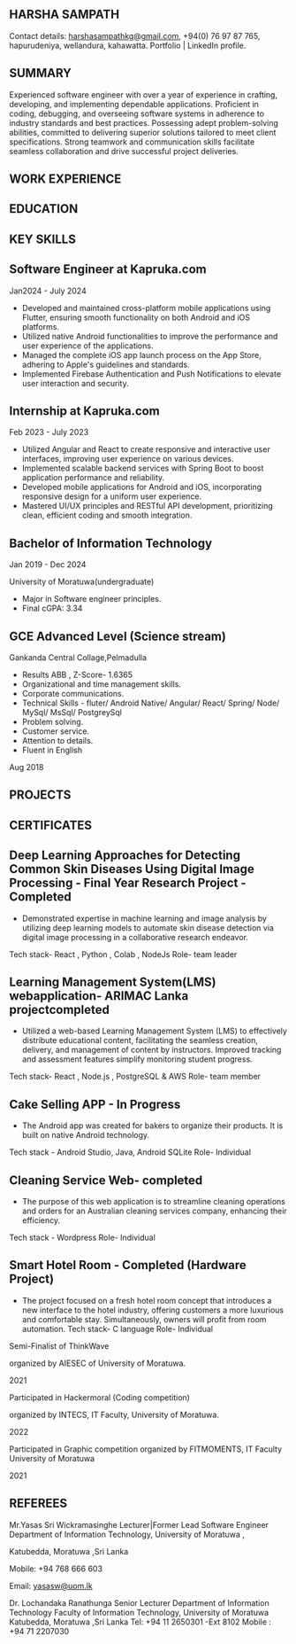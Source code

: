 ## HARSHA SAMPATH

Contact details: harshasampathkg@gmail.com, +94(0) 76 97 87 765, hapurudeniya, wellandura, kahawatta. Portfolio | LinkedIn profile.

## SUMMARY

Experienced software engineer with over a year of experience in crafting, developing, and  implementing  dependable  applications.  Proficient  in  coding,  debugging,  and overseeing software systems in adherence to industry standards and best practices. Possessing adept problem-solving abilities, committed to delivering superior solutions tailored  to  meet  client  specifications.  Strong  teamwork  and  communication  skills facilitate seamless collaboration and drive successful project deliveries.

## WORK EXPERIENCE

## EDUCATION

## KEY SKILLS

## Software Engineer at Kapruka.com

Jan2024 - July 2024

- Developed and maintained cross-platform mobile applications using Flutter, ensuring smooth functionality on both Android and iOS platforms.
- Utilized native Android functionalities to improve the performance and user experience of the applications.
- Managed the complete iOS app launch process on the App Store, adhering to Apple's guidelines and standards.
- Implemented Firebase Authentication and Push Notifications to elevate user interaction and security.

## Internship at Kapruka.com

Feb 2023 - July 2023

- Utilized Angular and React to create responsive and interactive user interfaces, improving user experience on various devices.
- Implemented scalable backend services with Spring Boot to boost application performance and reliability.
- Developed mobile applications for Android and iOS, incorporating responsive design for a uniform user experience.
- Mastered UI/UX principles and RESTful API development, prioritizing clean, efficient coding and smooth integration.

## Bachelor of Information Technology

Jan 2019 - Dec 2024

University of Moratuwa(undergraduate)

- Major in Software engineer principles.
- Final cGPA: 3.34

## GCE Advanced Level (Science stream)

Gankanda Central Collage,Pelmadulla

- Results ABB , Z-Score- 1.6365
- Organizational and time management skills.
- Corporate communications.
- Technical Skills - fluter/ Android Native/ Angular/ React/ Spring/ Node/ MySql/ MsSql/ PostgreySql
- Problem solving.
- Customer service.
- Attention to details.
- Fluent in English

Aug 2018

## PROJECTS

## CERTIFICATES

## Deep Learning Approaches for Detecting Common Skin Diseases Using Digital Image Processing - Final Year Research Project - Completed

- Demonstrated expertise in machine learning and image analysis by utilizing deep learning models to automate skin disease detection via digital image processing in a collaborative research endeavor.

Tech stack- React , Python , Colab , NodeJs  Role- team leader

## Learning Management System(LMS) webapplication- ARIMAC Lanka projectcompleted

- Utilized  a  web-based  Learning  Management  System  (LMS)  to  effectively distribute  educational  content,  facilitating  the  seamless  creation,  delivery, and management of content by instructors. Improved tracking and assessment features simplify monitoring student progress.

Tech stack- React , Node.js , PostgreSQL &amp; AWS  Role- team member

## Cake Selling APP - In Progress

- The Android app was created for bakers to organize their products. It is built on native Android technology.

Tech stack - Android Studio, Java, Android SQLite  Role- Individual

## Cleaning Service Web- completed

- The purpose of this web application is to streamline cleaning operations and orders for an Australian cleaning services company,  enhancing  their efficiency.

Tech stack - Wordpress  Role- Individual

## Smart Hotel Room - Completed (Hardware Project)

- The project focused on a fresh hotel room concept that introduces a new interface  to  the  hotel  industry,  offering  customers  a  more  luxurious  and comfortable stay. Simultaneously, owners will profit from room automation. Tech stack- C language  Role- Individual

Semi-Finalist of ThinkWave

organized by AIESEC of University of Moratuwa.

2021

Participated in Hackermoral (Coding competition)

organized by INTECS, IT Faculty, University of Moratuwa.

2022

Participated in Graphic competition organized by FITMOMENTS, IT Faculty University of Moratuwa

2021

## REFEREES

Mr.Yasas Sri Wickramasinghe Lecturer|Former Lead Software Engineer Department of Information Technology, University of Moratuwa ,

Katubedda, Moratuwa ,Sri Lanka

Mobile: +94 768 666 603

Email: yasasw@uom.lk

Dr. Lochandaka Ranathunga Senior Lecturer Department of Information Technology Faculty of Information Technology, University of Moratuwa Katubedda, Moratuwa ,Sri Lanka Tel: +94 11 2650301 -Ext 8102 Mobile : +94 71 2207030